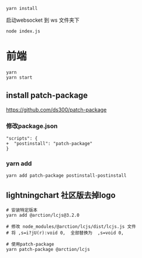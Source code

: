 ```
yarn install
```

启动websocket
到 ws 文件夹下
```
node index.js
```

# 前端
```
yarn
yarn start
```

## install patch-package
https://github.com/ds300/patch-package

### 修改package.json
```
"scripts": {
+  "postinstall": "patch-package"
}
```
### yarn add
```shell
yarn add patch-package postinstall-postinstall
```

## lightningchart 社区版去掉logo
```shell
# 安装特定版本
yarn add @arction/lcjs@3.2.0

# 修改 node_modules/@arction/lcjs/dist/lcjs.js 文件
# 将 ,s=i?jU(r):void 0,  全部替换为  ,s=void 0,

# 使用patch-package
yarn patch-package @arction/lcjs
```
